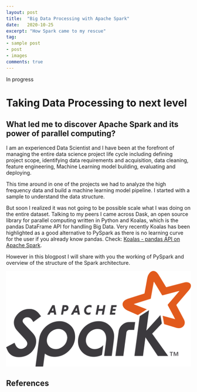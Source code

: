```yaml
---
layout: post
title:  "Big Data Processing with Apache Spark"
date:   2020-10-25
excerpt: "How Spark came to my rescue"
tag:
- sample post
- post
- images
comments: true
---
```



In progress

# Taking Data Processing to next level

## What led me to discover Apache Spark and its power of parallel computing?

I am an experienced Data Scientist and I have been at the forefront of managing the entire data science project life cycle including defining project scope, identifying data requirements and acquisition, data cleaning, feature engineering, Machine Learning model building, evaluating and deploying.

This time around in one of the projects we had to analyze the high frequency data and build a machine learning model pipeline. I started with a sample to understand the data structure.

But soon I realized it was not going to be possible scale what I was doing on the entire dataset. Talking to my peers I came across Dask, an open source library for parallel computing written in Python and Koalas, which is the pandas DataFrame API for handling Big Data. Very recently Koalas has been highlighted as a good alternative to PySpark as there is no learning curve for the user if you already know pandas. Check: [Koalas - pandas API on Apache Spark](https://github.com/databricks/koalas).

However in this blogpost I will share with you the working of PySpark and overview of the structure of the Spark architecture.


![](../imgs/apache_spark.png)




## References
